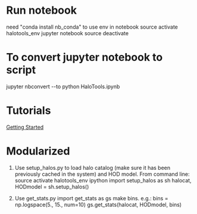 # Run notebook
need "conda install nb_conda" to use env in notebook
source activate halotools_env
jupyter notebook
source deactivate

# To convert jupyter notebook to script
jupyter nbconvert --to python HaloTools.ipynb
<!-- first may need: conda install -c conda-forge mistune -->


# Tutorials
[Getting Started](https://halotools.readthedocs.io/en/latest/quickstart_and_tutorials/getting_started_overview.html)


# Modularized
1. Use setup_halos.py to load halo catalog (make sure it has been previously cached in the system) and HOD model.
From command line:
    source activate halotools_env
    ipython
    import setup_halos as sh
    halocat, HODmodel = sh.setup_halos()

2. Use get_stats.py
    import get_stats as gs
    make bins. e.g.:
        bins = np.logspace(5., 15., num=10)
    gs.get_stats(halocat, HODmodel, bins)
